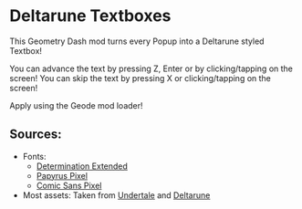 # Deltarune Textboxes
This Geometry Dash mod turns every Popup into a Deltarune styled Textbox!

You can advance the text by pressing Z, Enter or by clicking/tapping on the screen!
You can skip the text by pressing X or clicking/tapping on the screen!

Apply using the Geode mod loader!

## Sources:
- Fonts:
	- [Determination Extended](https://fontstruct.com/fontstructions/show/2460153/determination-40-7)
	- [Papyrus Pixel](https://online-fonts.com/fonts/papyrus-pixel)
	- [Comic Sans Pixel](https://fontstruct.com/fontstructions/show/1534860/pixel-comic-sans-undertale-sans-font)
- Most assets: Taken from [Undertale](https://store.steampowered.com/app/391540/Undertale/) and [Deltarune](https://store.steampowered.com/app/1671210/DELTARUNE/)